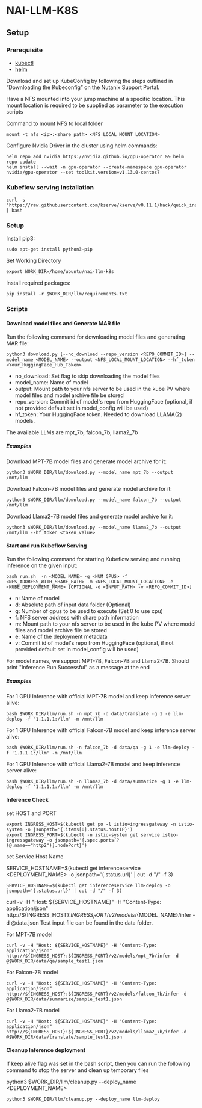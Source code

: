 # NAI-LLM-K8S

## Setup

### Prerequisite
* [kubectl](https://kubernetes.io/docs/tasks/tools/#kubectl)
* [helm](https://helm.sh/docs/intro/install/)

Download and set up KubeConfig by following the steps outlined in “Downloading the Kubeconfig” on the Nutanix Support Portal.

Have a NFS mounted into your jump machine at a specific location. This mount location is required to be supplied as parameter to the execution scripts

Command to mount NFS to local folder
```
mount -t nfs <ip>:<share path> <NFS_LOCAL_MOUNT_LOCATION>
```

Configure Nvidia Driver in the cluster using helm commands:

```
helm repo add nvidia https://nvidia.github.io/gpu-operator && helm repo update
helm install --wait -n gpu-operator --create-namespace gpu-operator nvidia/gpu-operator --set toolkit.version=v1.13.0-centos7
```

### Kubeflow serving installation

```
curl -s "https://raw.githubusercontent.com/kserve/kserve/v0.11.1/hack/quick_install.sh" | bash
```

### Setup

Install pip3:
```
sudo apt-get install python3-pip
```

Set Working Directory
```
export WORK_DIR=/home/ubuntu/nai-llm-k8s
```

Install required packages:

```
pip install -r $WORK_DIR/llm/requirements.txt
```

### Scripts

#### Download model files and Generate MAR file
Run the following command for downloading model files and generating MAR file: 
```
python3 download.py [--no_download --repo_version <REPO_COMMIT_ID>] --model_name <MODEL_NAME> --output <NFS_LOCAL_MOUNT_LOCATION> --hf_token <Your_HuggingFace_Hub_Token>
```
- no_download:      Set flag to skip downloading the model files
- model_name:       Name of model
- output:           Mount path to your nfs server to be used in the kube PV where model files and model archive file be stored
- repo_version:     Commit id of model's repo from HuggingFace (optional, if not provided default set in model_config will be used)
- hf_token:         Your HuggingFace token. Needed to download LLAMA(2) models.

The available LLMs are mpt_7b, falcon_7b, llama2_7b

##### Examples

Download MPT-7B model files and generate model archive for it:
```
python3 $WORK_DIR/llm/download.py --model_name mpt_7b --output /mnt/llm
```
Download Falcon-7B model files and generate model archive for it:
```
python3 $WORK_DIR/llm/download.py --model_name falcon_7b --output /mnt/llm
```
Download Llama2-7B model files and generate model archive for it:
```
python3 $WORK_DIR/llm/download.py --model_name llama2_7b --output /mnt/llm --hf_token <token_value>
```

#### Start and run Kubeflow Serving

Run the following command for starting Kubeflow serving and running inference on the given input:
```
bash run.sh  -n <MODEL_NAME> -g <NUM_GPUS> -f <NFS_ADDRESS_WITH_SHARE_PATH> -m <NFS_LOCAL_MOUNT_LOCATION> -e <KUBE_DEPLOYMENT_NAME> [OPTIONAL -d <INPUT_PATH> -v <REPO_COMMIT_ID>]
```
- n:    Name of model
- d:    Absolute path of input data folder (Optional)
- g:    Number of gpus to be used to execute (Set 0 to use cpu)
- f:    NFS server address with share path information
- m:    Mount path to your nfs server to be used in the kube PV where model files and model archive file be stored
- e:    Name of the deployment metadata
- v:    Commit id of model's repo from HuggingFace (optional, if not provided default set in model_config will be used)

For model names, we support MPT-7B, Falcon-7B and Llama2-7B.
Should print "Inference Run Successful" as a message at the end

##### Examples

For 1 GPU Inference with official MPT-7B model and keep inference server alive:
```
bash $WORK_DIR/llm/run.sh -n mpt_7b -d data/translate -g 1 -e llm-deploy -f '1.1.1.1:/llm' -m /mnt/llm
```
For 1 GPU Inference with official Falcon-7B model and keep inference server alive:
```
bash $WORK_DIR/llm/run.sh -n falcon_7b -d data/qa -g 1 -e llm-deploy -f '1.1.1.1:/llm' -m /mnt/llm
```
For 1 GPU Inference with official Llama2-7B model and keep inference server alive:
```
bash $WORK_DIR/llm/run.sh -n llama2_7b -d data/summarize -g 1 -e llm-deploy -f '1.1.1.1:/llm' -m /mnt/llm
```

#### Inference Check

set HOST and PORT
```
export INGRESS_HOST=$(kubectl get po -l istio=ingressgateway -n istio-system -o jsonpath='{.items[0].status.hostIP}')
export INGRESS_PORT=$(kubectl -n istio-system get service istio-ingressgateway -o jsonpath='{.spec.ports[?(@.name=="http2")].nodePort}')
```

set Service Host Name

SERVICE_HOSTNAME=$(kubectl get inferenceservice <DEPLOYMENT_NAME> -o jsonpath='{.status.url}' | cut -d "/" -f 3)

```
SERVICE_HOSTNAME=$(kubectl get inferenceservice llm-deploy -o jsonpath='{.status.url}' | cut -d "/" -f 3)
```

curl -v -H "Host: ${SERVICE_HOSTNAME}" -H "Content-Type: application/json" http://${INGRESS_HOST}:${INGRESS_PORT}/v2/models/${MODEL_NAME}/infer -d @data.json
Test input file can be found in the data folder.


For MPT-7B model
```
curl -v -H "Host: ${SERVICE_HOSTNAME}" -H "Content-Type: application/json" http://${INGRESS_HOST}:${INGRESS_PORT}/v2/models/mpt_7b/infer -d @$WORK_DIR/data/qa/sample_test1.json
```
For Falcon-7B model
```
curl -v -H "Host: ${SERVICE_HOSTNAME}" -H "Content-Type: application/json" http://${INGRESS_HOST}:${INGRESS_PORT}/v2/models/falcon_7b/infer -d @$WORK_DIR/data/summarize/sample_test1.json
```
For Llama2-7B model
```
curl -v -H "Host: ${SERVICE_HOSTNAME}" -H "Content-Type: application/json" http://${INGRESS_HOST}:${INGRESS_PORT}/v2/models/llama2_7b/infer -d @$WORK_DIR/data/translate/sample_test1.json
```

#### Cleanup Inference deployment

If keep alive flag was set in the bash script, then you can run the following command to stop the server and clean up temporary files

python3 $WORK_DIR/llm/cleanup.py --deploy_name <DEPLOYMENT_NAME>

```
python3 $WORK_DIR/llm/cleanup.py --deploy_name llm-deploy
```
